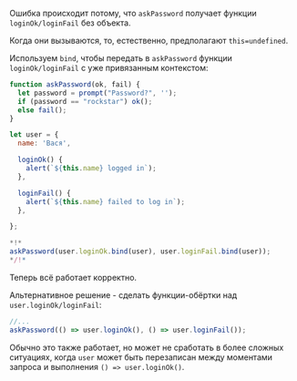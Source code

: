 
Ошибка происходит потому, что `askPassword` получает функции `loginOk/loginFail` без объекта.

Когда они вызываются, то, естественно, предполагают `this=undefined`.

Используем `bind`, чтобы передать в `askPassword` функции `loginOk/loginFail` с уже привязанным контекстом:

```js run
function askPassword(ok, fail) {
  let password = prompt("Password?", '');
  if (password == "rockstar") ok();
  else fail();
}

let user = {
  name: 'Вася',

  loginOk() {
    alert(`${this.name} logged in`);
  },

  loginFail() {
    alert(`${this.name} failed to log in`);
  },

};

*!*
askPassword(user.loginOk.bind(user), user.loginFail.bind(user));
*/!*
```

Теперь всё работает корректно.

Альтернативное решение - сделать функции-обёртки над `user.loginOk/loginFail`:
```js
//...
askPassword(() => user.loginOk(), () => user.loginFail());
```

Обычно это также работает, но может не сработать в более сложных ситуациях, когда `user` может быть перезаписан между моментами запроса и выполнения `() => user.loginOk()`.


